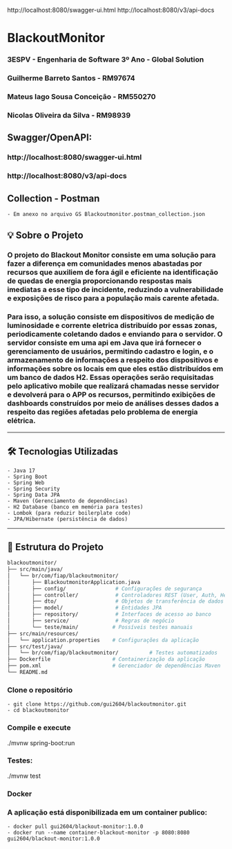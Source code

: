 http://localhost:8080/swagger-ui.html
http://localhost:8080/v3/api-docs

# BlackoutMonitor

### 3ESPV - Engenharia de Software 3º Ano - Global Solution
### Guilherme Barreto Santos - RM97674
### Mateus Iago Sousa Conceição - RM550270
### Nicolas Oliveira da Silva - RM98939 


## Swagger/OpenAPI:
### http://localhost:8080/swagger-ui.html
### http://localhost:8080/v3/api-docs

## Collection - Postman
	- Em anexo no arquivo GS Blackoutmonitor.postman_collection.json

## 💡 Sobre o Projeto
### O projeto do Blackout Monitor consiste em uma solução para fazer a diferença em comunidades menos abastadas por recursos que auxiliem de fora ágil e eficiente na identificação de quedas de energia proporcionando respostas mais imediatas a esse tipo de incidente, reduzindo a vulnerabilidade e exposições de risco para a população mais carente afetada.
### Para isso, a solução consiste em dispositivos de medição de luminosidade e corrente eletrica distribuído por essas zonas, periodicamente coletando dados e enviando para o servidor. O servidor consiste em uma api em Java que irá fornecer o gerenciamento de usuários, permitindo cadastro e login, e o armazenamento de informações a respeito dos dispositivos e informações sobre os locais em que eles estão distribuídos em um banco de dados H2. Essas operações serão requisitadas pelo aplicativo mobile que realizará chamadas nesse servidor e devolverá para o APP os recursos, permitindo exibições de dashboards construídos por meio de análises desses dados a respeito das regiões afetadas pelo problema de energia elétrica. 


---

## 🛠️ Tecnologias Utilizadas

	- Java 17
	- Spring Boot
 	- Spring Web
 	- Spring Security
 	- Spring Data JPA
	- Maven (Gerenciamento de dependências)
	- H2 Database (banco em memória para testes)
	- Lombok (para reduzir boilerplate code)
	- JPA/Hibernate (persistência de dados)

---

## 📁 Estrutura do Projeto

```bash
blackoutmonitor/
├── src/main/java/
│   └── br/com/fiap/blackoutmonitor/
│       ├── BlackoutmonitorApplication.java
│       ├── config/                # Configurações de segurança
│       ├── controller/            # Controladores REST (User, Auth, Healthcheck)
│       ├── dto/                   # Objetos de transferência de dados (Login, Reset de senha)
│       ├── model/                 # Entidades JPA
│       ├── repository/            # Interfaces de acesso ao banco
│       ├── service/               # Regras de negócio
│       └── teste/main/           # Possíveis testes manuais
├── src/main/resources/
│   └── application.properties    # Configurações da aplicação
├── src/test/java/
│   └── br/com/fiap/blackoutmonitor/          # Testes automatizados
├── Dockerfile                    # Containerização da aplicação
├── pom.xml                       # Gerenciador de dependências Maven
└── README.md
```
### Clone o repositório
	- git clone https://github.com/gui2604/blackoutmonitor.git
	- cd blackoutmonitor

### Compile e execute
./mvnw spring-boot:run

### Testes:
./mvnw test

### Docker
### A aplicação está disponibilizada em um container publico:
	- docker pull gui2604/blackout-monitor:1.0.0
	- docker run --name container-blackout-monitor -p 8080:8080 gui2604/blackout-monitor:1.0.0
